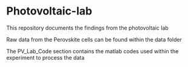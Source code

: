 # Photovoltaic-lab
This repository documents the findings from the photovoltaic lab

Raw data from the Perovskite cells can be found within the data folder

The PV_Lab_Code section contains the matlab codes used within the experiment to process the data

